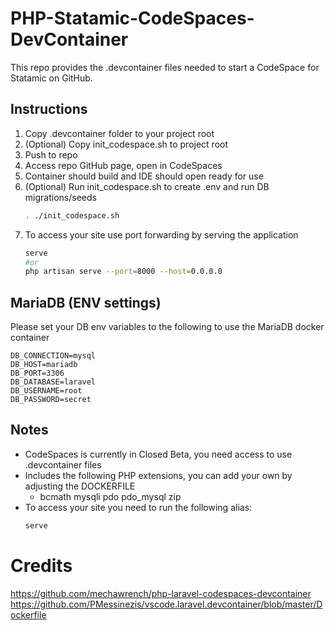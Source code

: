 # PHP-Statamic-CodeSpaces-DevContainer

This repo provides the .devcontainer files needed to start a CodeSpace for Statamic on GitHub.

## Instructions
1. Copy .devcontainer folder to your project root
1. (Optional) Copy init_codespace.sh to project root
1. Push to repo
1. Access repo GitHub page, open in CodeSpaces
1. Container should build and IDE should open ready for use
1. (Optional) Run init_codespace.sh to create .env and run DB migrations/seeds
    ```bash
    . ./init_codespace.sh
    ```
1. To access your site use port forwarding by serving the application
    ```bash
    serve
    #or
    php artisan serve --port=8000 --host=0.0.0.0
    ```
    
## MariaDB (ENV settings)
Please set your DB env variables to the following to use the MariaDB docker container
```env
DB_CONNECTION=mysql
DB_HOST=mariadb
DB_PORT=3306
DB_DATABASE=laravel
DB_USERNAME=root
DB_PASSWORD=secret
```

## Notes
- CodeSpaces is currently in Closed Beta, you need access to use .devcontainer files
- Includes the following PHP extensions, you can add your own by adjusting the DOCKERFILE
    - bcmath mysqli pdo pdo_mysql zip
- To access your site you need to run the following alias:
    ```php
    serve
    ```

# Credits
https://github.com/mechawrench/php-laravel-codespaces-devcontainer
https://github.com/PMessinezis/vscode.laravel.devcontainer/blob/master/Dockerfile
